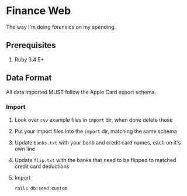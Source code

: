 # Finance Web

The way I'm doing forensics on my spending.

## Prerequisites

1. Ruby 3.4.5+

## Data Format

All data imported MUST follow the Apple Card export schema.

### Import

1. Look over `csv` example files in `import` dir, when done delete those

2. Put your import files into the `import` dir, matching the same schema

3. Update `banks.txt` with your bank and credit card names, each on it's own line

4. Update `flip.txt` with the banks that need to be flipped to matched credit card deductions

5. Import

    ```shell
    rails db:seed:custom
    ```
